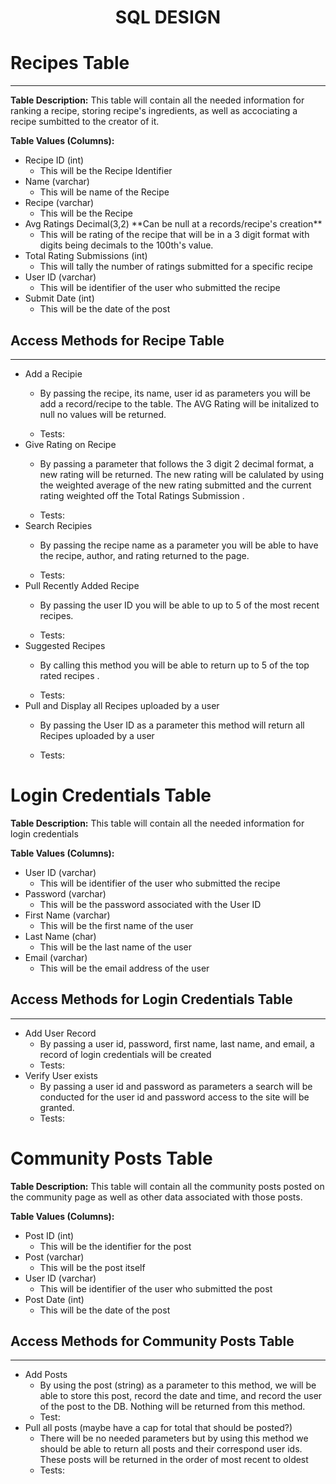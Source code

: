<div style="text-align: center;">
  <h1>SQL DESIGN</h1>
</div>
<h1> Recipes Table </h1>
<hr>
<b>Table Description:</b> This table will contain all the needed information for ranking a recipe, storing recipe's ingredients, as well as accociating a recipe sumbitted to the creator of it.

<b>Table Values (Columns):</b>
<ul>
  <li>Recipe ID (int)
    <ul>
      <li>This will be the Recipe Identifier</li>
    </ul>
  </li>
  <li>Name (varchar)
    <ul>
      <li>This will be name of the Recipe</li>
    </ul>
  </li>
  <li>Recipe (varchar)
    <ul>
      <li>This will be the Recipe</li>
    </ul>
  </li>
  <li>Avg Ratings Decimal(3,2) **Can be null at a records/recipe's creation**
    <ul>
      <li>This will be rating of the recipe that will be in a 3 digit format with digits being decimals to the 100th's value.</li>
    </ul>
  </li>
  <li>Total Rating Submissions (int)
    <ul>
      <li>This will tally the number of ratings submitted for a specific recipe</li>
    </ul>
  </li>
  <li>User ID (varchar)
    <ul>
      <li>This will be identifier of the user who submitted the recipe</li>
    </ul>
  </li>
  <li>Submit Date (int)
    <ul>
      <li>This will be the date of the post</li>
    </ul>
  </li>
</ul>

</hr>

<h2>Access Methods for Recipe Table</h2>
<hr>
<ul>
<li>Add a Recipie</li>
    <ul><li>By passing the recipe, its name, user id as parameters you will be add a record/recipe to the table. The AVG Rating will be initalized to null no values will be returned.</li></ul>
    <ul><li>Tests:</li></ul> 
<li>Give Rating on Recipe</li>
    <ul><li>By passing a parameter that follows the 3 digit 2 decimal format, a new rating will be returned. The new rating will be calulated by using the weighted average of the new rating submitted and the current rating weighted off the Total Ratings Submission .</li></ul>
    <ul><li>Tests:</li></ul> 
<li>Search Recipies</li>
    <ul><li>By passing the recipe name as a parameter you will be able to have the recipe, author, and rating returned to the page.</li></ul>
    <ul><li>Tests:</li></ul> 
<li>Pull Recently Added Recipe</li>
<ul><li>By passing the user ID you will be able to up to 5 of the most recent recipes.</li></ul>
<ul><li>Tests:</li></ul> 
<li>Suggested Recipes</li>
<ul><li>By calling this method you will be able to return up to 5 of the top rated recipes .</li></ul>
<ul><li>Tests:</li></ul> 
<li>Pull and Display all Recipes uploaded by a user</li>
<ul><li>By passing the User ID as a parameter this method will return all Recipes uploaded by a user</li></ul>
<ul><li>Tests:</li></ul> 
</ul>

</hr>

<h1> Login Credentials Table </h1>

<b>Table Description:</b> This table will contain all the needed information for login credentials

<b>Table Values (Columns):</b>
<ul>
  <li>User ID (varchar)
    <ul>
      <li>This will be identifier of the user who submitted the recipe</li>
    </ul>
  </li>
  <li>Password (varchar)
    <ul>
      <li>This will be the password associated with the User ID</li>
    </ul>
  </li>
  <li>First Name (varchar)
    <ul>
      <li>This will be the first name of the user</li>
    </ul>
  </li>
  <li>Last Name (char)
    <ul>
      <li>This will be the last name of the user</li>
    </ul>
  </li>
  <li>Email (varchar)
    <ul>
      <li>This will be the email address of the user</li>
    </ul>
  </li>
</ul>
</hr>
<h2>Access Methods for Login Credentials Table</h2>
<hr>
<ul>
  <li>Add User Record
    <ul>
      <li>By passing a user id, password, first name, last name, and email, a record of login credentials will be created </li>
      <li>Tests:</li>
    </ul>
  </li>
  <li>Verify User exists
    <ul>
      <li>By passing a user id and password as parameters a search will be conducted for the user id and password access to the site will be granted.</li>
      <li>Tests:</li>
    </ul>
  </li>
</ul>
</hr>


<h1>Community Posts Table</h1>

<b>Table Description:</b> This table will contain all the community posts posted on the community page as well as other data associated with those posts.

<b>Table Values (Columns):</b>
<ul>
  <li>Post ID (int)
    <ul>
      <li>This will be the identifier for the post</li>
    </ul>
  </li>
  <li>Post (varchar)
    <ul>
      <li>This will be the post itself</li>
    </ul>
  </li>
  <li>User ID (varchar)
    <ul>
      <li>This will be identifier of the user who submitted the post</li>
    </ul>
  </li>
  <li>Post Date (int)
    <ul>
      <li>This will be the date of the post</li>
    </ul>
  </li>
</ul>
<h2>Access Methods for Community Posts Table</h2>
<hr>
<ul>
  <li>Add Posts
    <ul>
      <li>By using the post (string) as a parameter to this method, we will be able to store this post, record the date and time, and record the user of the post to the DB. Nothing will be returned from this method.</li>
      <li>Test:</li>
    </ul>
  </li>
  <li>Pull all posts (maybe have a cap for total that should be posted?)
    <ul>
      <li>There will be no needed parameters but by using this method we should be able to return all posts and their correspond user ids. These posts will be returned in the order of most recent to oldest</li>
      <li>Tests:</li>
    </ul>
  </li>
</ul>
</hr>
</hr>